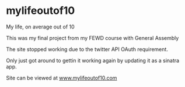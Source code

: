 mylifeoutof10
=============

My life, on average out of 10

This was my final project from my FEWD course with General Assembly

The site stopped working due to the twitter API OAuth requirement.

Only just got around to gettin it working again by updating it as a sinatra app.

Site can be viewed at www.mylifeoutof10.com
